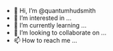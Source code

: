 - 👋 Hi, I’m @quantumhudsmith
- 👀 I’m interested in ...
- 🌱 I’m currently learning ...
- 💞️ I’m looking to collaborate on ...
- 📫 How to reach me ...

<!---
quantumhudsmith/quantumhudsmith is a ✨ special ✨ repository because its `README.md` (this file) appears on your GitHub profile.
You can click the Preview link to take a look at your changes.
--->
